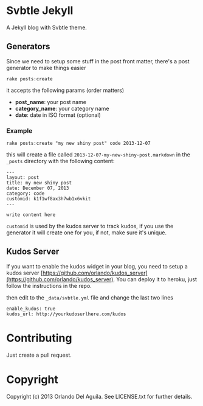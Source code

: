 # Svbtle Jekyll

A Jekyll blog with Svbtle theme.

## Generators

Since we need to setup some stuff in the post front matter, there's a post generator to make things easier

`rake posts:create`

it accepts the following params (order matters)

* **post_name**: your post name
* **category_name**: your category name
* **date**: date in ISO format (optional)

### Example

`rake posts:create "my new shiny post" code 2013-12-07`

this will create a file called `2013-12-07-my-new-shiny-post.markdown` in the `_posts` directory with the following content:

```
---
layout: post
title: my new shiny post
date: December 07, 2013
category: code
customid: k1f1wf8ax3h7wb1x6vkit
---

write content here
```

`customid` is used by the kudos server to track kudos, if you use the generator it will create one for you, if not, make sure it's unique.

## Kudos Server

If you want to enable the kudos widget in your blog, you need to setup a kudos server [https://github.com/orlando/kudos_server](https://github.com/orlando/kudos_server). You can
deploy it to heroku, just follow the instructions in the repo.

then edit to the `_data/svbtle.yml` file and change the last two lines

```
enable_kudos: true
kudos_url: http://yourkudosurlhere.com/kudos
```

# Contributing

Just create a pull request.

# Copyright

Copyright (c) 2013 Orlando Del Aguila. See LICENSE.txt for further details.
